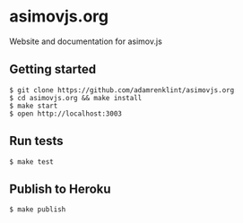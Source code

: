 asimovjs.org
============

Website and documentation for asimov.js


## Getting started

    $ git clone https://github.com/adamrenklint/asimovjs.org
    $ cd asimovjs.org && make install
    $ make start
    $ open http://localhost:3003

## Run tests

    $ make test

## Publish to Heroku

    $ make publish